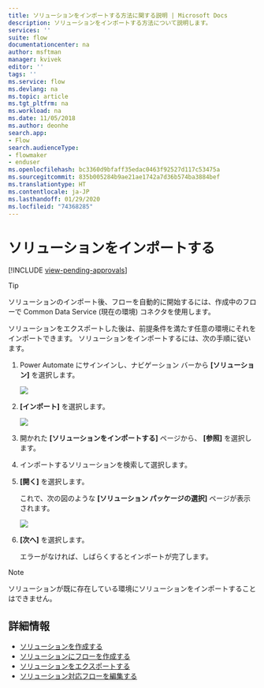 ```yaml
---
title: ソリューションをインポートする方法に関する説明 | Microsoft Docs
description: ソリューションをインポートする方法について説明します。
services: ''
suite: flow
documentationcenter: na
author: msftman
manager: kvivek
editor: ''
tags: ''
ms.service: flow
ms.devlang: na
ms.topic: article
ms.tgt_pltfrm: na
ms.workload: na
ms.date: 11/05/2018
ms.author: deonhe
search.app:
- Flow
search.audienceType:
- flowmaker
- enduser
ms.openlocfilehash: bc3360d9bfaff35edac0463f92527d117c53475a
ms.sourcegitcommit: 835b005284b9ae21ae1742a7d36b574ba3884bef
ms.translationtype: HT
ms.contentlocale: ja-JP
ms.lasthandoff: 01/29/2020
ms.locfileid: "74368285"
---
```

# <a name="import-a-solution"></a>ソリューションをインポートする
[!INCLUDE [view-pending-approvals](includes/cc-rebrand.md)]

> [!TIP]
> ソリューションのインポート後、フローを自動的に開始するには、作成中のフローで Common Data Service (現在の環境) コネクタを使用します。

ソリューションをエクスポートした後は、前提条件を満たす任意の環境にそれをインポートできます。 ソリューションをインポートするには、次の手順に従います。

1. Power Automate にサインインし、ナビゲーション バーから **[ソリューション]** を選択します。

   ![](./media/import-flow-solution/select-solutions-from-left-nav.png)

1. **[インポート]** を選択します。

   ![](./media/import-flow-solution/select-import.png)

1. 開かれた **[ソリューションをインポートする]** ページから、 **[参照]** を選択します。
1. インポートするソリューションを検索して選択します。
1. **[開く]** を選択します。

   これで、次の図のような **[ソリューション パッケージの選択]** ページが表示されます。

   ![](./media/import-flow-solution/import-solution.png)

1. **[次へ]** を選択します。

   エラーがなければ、しばらくするとインポートが完了します。

> [!NOTE]
> ソリューションが既に存在している環境にソリューションをインポートすることはできません。


## <a name="learn-more"></a>詳細情報

<!--from editor: Do you want to add Remove a solution-aware flow to this list?-->

- [ソリューションを作成する](./overview-solution-flows.md)
- [ソリューションにフローを作成する](./create-flow-solution.md)
- [ソリューションをエクスポートする](./export-flow-solution.md)
- [ソリューション対応フローを編集する](./edit-solution-aware-flow.md)
